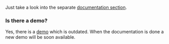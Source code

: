 Just take a look into the separate [documentation section](/sass/docs/_output/). 

### Is there a demo?

Yes, there is a [demo](http://scss.prototype-generator.com) which is outdated. When the documentation is done a new demo will be soon available.

